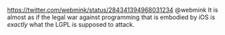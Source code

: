 https://twitter.com/webmink/status/284341394968031234 @webmink It is almost as if the legal war against programming that is embodied by iOS is *exactly* what the LGPL is supposed to attack.